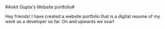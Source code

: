 
#Ankit Gupta's Website portfolio#

Hey friends! I have created a website portfolio that is a digital resume of my work as a developer so far. On and upwards we soar!
